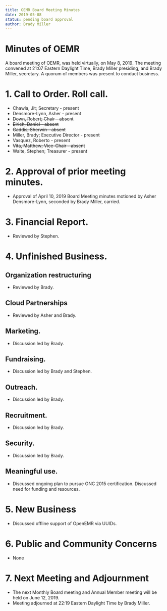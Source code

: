 ```yaml
---
title: OEMR Board Meeting Minutes
date: 2019-05-08
status: pending board approval
author: Brady Miller
---
```


# Minutes of OEMR

A board meeting of OEMR, was held virtually, on May 8, 2019. The meeting
convened at 21:07 Eastern Daylight Time, Brady Miller presiding, and Brady Miller,
secretary. A quorum of members was present to conduct business.

# 1. Call to Order. Roll call.

* Chawla, Jit; Secretary - present
* Densmore-Lynn, Asher - present
* ~~Down, Robert; Chair - absent~~
* ~~Elrich, Daniel - absent~~
* ~~Gaddis, Sherwin - absent~~
* Miller, Brady; Executive Director - present
* Vasquez, Roberto - present
* ~~Vita, Matthew; Vice-Chair - absent~~
* Waite, Stephen; Treasurer - present

# 2. Approval of prior meeting minutes.

* Approval of April 10, 2019 Board Meeting minutes motioned by Asher Densmore-Lynn, seconded by Brady Miller, carried.

# 3. Financial Report.

* Reviewed by Stephen.

# 4. Unfinished Business.

## Organization restructuring

* Reviewed by Brady.

## Cloud Partnerships

* Reviewed by Asher and Brady.

## Marketing.

* Discussion led by Brady.

## Fundraising.

* Discussion led by Brady and Stephen.

## Outreach.

* Discussion led by Brady.

## Recruitment.

* Discussion led by Brady.

## Security.

* Discussion led by Brady.

## Meaningful use.

* Discussed ongoing plan to pursue ONC 2015 certification. Discussed need for funding and resources.

# 5. New Business

* Discussed offline support of OpenEMR via UUIDs.

# 6. Public and Community Concerns

* None

# 7. Next Meeting and Adjournment

* The next Monthly Board meeting and Annual Member meeting will be held on June 12, 2019.
* Meeting adjourned at 22:19 Eastern Daylight Time by Brady Miller.
